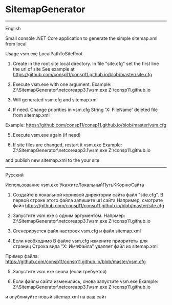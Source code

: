 # SitemapGenerator

----------------------------------------------------
English

Small console .NET Core application to generate the simple sitemap.xml from local

Usage
vsm.exe LocalPathToSiteRoot

1. Create in the root site local directory.
In file "site.cfg" set the first line the url of site 
See example at https://github.com/consp11/consp11.github.io/blob/master/site.cfg

2. Execute vsm.exe with one argument.
Example:
Z:\SitemapGenerator\netcoreapp3.1\vsm.exe Z:\consp11.github.io

3. Will generated vsm.cfg and sitemap.xml

4. If need.
Change priorities in vsm.cfg
String 'X: FileName' deleted file from sitemap.xml

Example:
https://github.com/consp11/consp11.github.io/blob/master/vsm.cfg

5. Execute vsm.exe again (if need)

6. If site files are changed, restart it vsm.exe
Example:
Z:\SitemapGenerator\netcoreapp3.1\vsm.exe Z:\consp11.github.io

and publish new sitemap.xml to the your site

----------------------------------------------------
Русский

Использование
vsm.exe УкажитеЛокальныйПутьККорнюСайта

1. Создайте в локальной корневой директории сайта файл "site.cfg".
В первой строке этого файла запишите url сайта
Например, смотрите файл https://github.com/consp11/consp11.github.io/blob/master/site.cfg

2. Запустите vsm.exe с одним аргументом.
Напрмер:
Z:\SitemapGenerator\netcoreapp3.1\vsm.exe Z:\consp11.github.io

3. Сгенерируется файл настроек vsm.cfg и файл sitemap.xml

4. Если необходимо
В файле vsm.cfg измените приоритеты для страниц
Строка вида "X: ИмяФайла" удаляет файл из sitemap.xml

Пример файла:
https://github.com/consp11/consp11.github.io/blob/master/vsm.cfg

5. Запустите vsm.exe снова (если требуется)

6. Если файлы сайта изменились, снова запустите vsm.exe
Example:
Z:\SitemapGenerator\netcoreapp3.1\vsm.exe Z:\consp11.github.io

и опубликуйте новый sitemap.xml на ваш сайт
